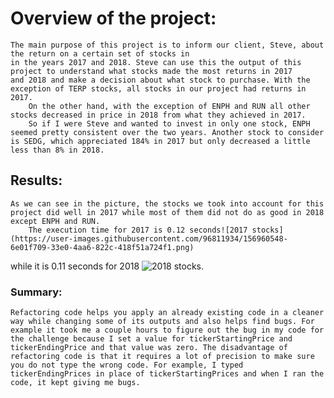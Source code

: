 # Overview of the project:

    The main purpose of this project is to inform our client, Steve, about the return on a certain set of stocks in 
    in the years 2017 and 2018. Steve can use this the output of this project to understand what stocks made the most returns in 2017
    and 2018 and make a decision about what stock to purchase. With the exception of TERP stocks, all stocks in our project had returns in 2017. 
        On the other hand, with the exception of ENPH and RUN all other stocks decreased in price in 2018 from what they achieved in 2017.
        So if I were Steve and wanted to invest in only one stock, ENPH seemed pretty consistent over the two years. Another stock to consider
    is SEDG, which appreciated 184% in 2017 but only decreased a little less than 8% in 2018. 


## Results: 

    As we can see in the picture, the stocks we took into account for this project did well in 2017 while most of them did not do as good in 2018 except ENPH and RUN.
        The execution time for 2017 is 0.12 seconds![2017 stocks](https://user-images.githubusercontent.com/96811934/156960548-6e01f709-33e0-4aa6-822c-418f51a724f1.png)

while it is 0.11 seconds for 2018 ![2018 stocks](https://user-images.githubusercontent.com/96811934/156960491-337ed349-e493-4842-b9b3-b9471db6b330.png). 

### Summary:

    Refactoring code helps you apply an already existing code in a cleaner way while changing some of its outputs and also helps find bugs. For example it took me a couple hours to figure out the bug in my code for the challenge because I set a value for tickerStartingPrice and tickerEndingPrice and that value was zero. The disadvantage of refactoring code is that it requires a lot of precision to make sure you do not type the wrong code. For example, I typed tickerEndingPrices in place of tickerStartingPrices and when I ran the code, it kept giving me bugs. 


    
